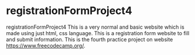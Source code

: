 # registrationFormProject4
registrationFormProject4 This is a very normal and basic website which is made using just html, css language. This is a registration form website to fill and submit information. This is the fourth practice project on website https://www.freecodecamp.org/.

